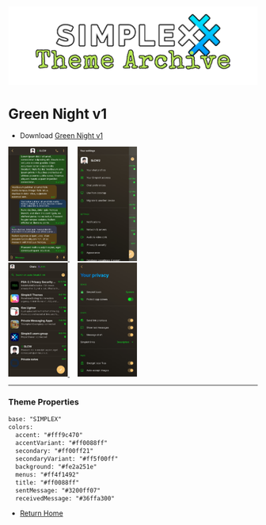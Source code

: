 ![SxC Theme Archive Banner](../resources/SxC_themeBanner.png)

# Green Night v1

* Download [Green Night v1](../themes/SxC_greenNight-v1.theme)

<a href="../screenshots/SxC_greenNight-v101.jpg" target="_blank">
	<img src="../screenshots/SxC_greenNight-v101.jpg" width="120">
</a>&nbsp;&nbsp;&nbsp;
<a href="../screenshots/SxC_greenNight-v102.jpg" target="_blank">
	<img src="../screenshots/SxC_greenNight-v102.jpg" width="120">
</a>
<br>
<a href="../screenshots/SxC_greenNight-v103.jpg" target="_blank">
	<img src="../screenshots/SxC_greenNight-v103.jpg" width="120">
</a>&nbsp;&nbsp;&nbsp;
<a href="../screenshots/SxC_greenNight-v104.jpg" target="_blank">
	<img src="../screenshots/SxC_greenNight-v104.jpg" width="120">
</a>

----
### Theme Properties
```
base: "SIMPLEX"
colors:
  accent: "#fff9c470"
  accentVariant: "#ff0088ff"
  secondary: "#ff00ff21"
  secondaryVariant: "#ff5f00ff"
  background: "#fe2a251e"
  menus: "#ff4f1492"
  title: "#ff0088ff"
  sentMessage: "#3200ff07"
  receivedMessage: "#36ffa300"
```

* [Return Home](../)